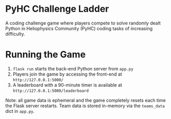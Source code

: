 # PyHC Challenge Ladder

A coding challenge game where players compete to solve randomly dealt Python in Heliophysics Community (PyHC) coding tasks of increasing difficulty.

# Running the Game

1. `flask run` starts the back-end Python server from `app.py`
2. Players join the game by accessing the front-end at `http://127.0.0.1:5000/`
3. A leaderboard with a 90-minute timer is available at `http://127.0.0.1:5000/leaderboard` 

Note: all game data is ephemeral and the game completely resets each time the Flask server restarts. Team data is stored in-memory via the `teams_data` dict in `app.py`.
